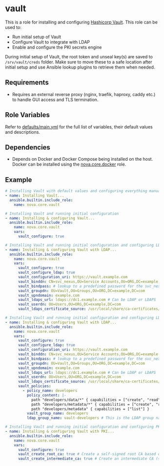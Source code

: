 # vault

This is a role for installing and configuring [Hashicorp Vault](https://www.hashicorp.com/products/vault). This role can be used to:

- Run initial setup of Vault
- Configure Vault to integrate with LDAP
- Enable and configure the PKI secrets engine

During initial setup of Vault, the root token and unseal key(s) are saved to `/srv/vault/creds` folder. Make sure to move these to a safe location after initial setup and use Ansible lookup plugins to retrieve them when needed.

## Requirements

- Requires an external reverse proxy (nginx, traefik, haproxy, caddy etc.) to handle GUI access and TLS termination.

## Role Variables

Refer to [defaults/main.yml](https://github.com/novateams/nova.core/blob/main/nova/core/roles/vault/defaults/main.yml) for the full list of variables, their default values and descriptions.

## Dependencies

- Depends on Docker and Docker Compose being installed on the host. Docker can be installed using the [nova.core.docker](https://github.com/novateams/nova.core/tree/main/nova/core/roles/docker) role.

## Example

```yaml
# Installing Vault with default values and configuring everything manually
- name: Installing Vault...
  ansible.builtin.include_role:
    name: nova.core.vault
```

```yaml
# Installing Vault and running initial configuration
- name: Installing & configuring Vault...
  ansible.builtin.include_role:
    name: nova.core.vault
    vars:
      vault_configure: true
```

```yaml
# Installing Vault and running initial configuration and configuring LDAP
- name: Installing & configuring Vault with LDAP...
  ansible.builtin.include_role:
    name: nova.core.vault
    vars:
      vault_configure: true
      vault_configure_ldap: true
      vault_configuration_uri: https://vault.example.com
      vault_binddn: CN=svc_nexus,OU=Service Accounts,OU=ORG,DC=example,DC=com
      vault_bindpass: # lookup to a predefined password for the svc_nexus user
      vault_groupdn: OU=Vault,OU=Groups,OU=ORG,DC=example,DC=com
      vault_upndomain: example.com
      vault_ldaps_url: ldaps://dc1.example.com # Can be LDAP or LDAPS
      vault_userdn: OU=Users,OU=ORG,DC=example,DC=com
      vault_ldaps_certificate_source: /usr/local/share/ca-certificates/LDAPRootCA.crt # Path or URL to the LDAP server's root CA certificate
```

```yaml
# Installing Vault and running initial configuration and configuring LDAP and creating a policy for developers
- name: Installing & configuring Vault with LDAP...
  ansible.builtin.include_role:
    name: nova.core.vault
    vars:
      vault_configure: true
      vault_configure_ldap: true
      vault_configuration_uri: https://vault.example.com
      vault_binddn: CN=svc_nexus,OU=Service Accounts,OU=ORG,DC=example,DC=com
      vault_bindpass: # lookup to a predefined password for the svc_nexus user
      vault_groupdn: OU=Vault,OU=Groups,OU=ORG,DC=example,DC=com
      vault_upndomain: example.com
      vault_ldaps_url: ldaps://dc1.example.com # Can be LDAP or LDAPS
      vault_userdn: OU=Users,OU=ORG,DC=example,DC=com
      vault_ldaps_certificate_source: /usr/local/share/ca-certificates/LDAPRootCA.crt # Path or URL to the LDAP server's root CA certificate
      vault_policies:
        - policy_name: developers
          policy_content: |-
            path "developers/data/*" { capabilities = ["create", "read", "update", "patch", "delete", "list"] }
            path "developers/metadata/*" { capabilities = ["create", "read", "update", "patch", "delete", "list"] }
            path "developers/metadata" { capabilities = ["list"] }
          vault_group_name: developers
          ldap_group_name: vault-developers # This is the LDAP group name that will be mapped to the Vault group for this policy
```

```yaml
# Installing Vault and running initial configuration and configuring PKI with default values
- name: Installing & configuring Vault with PKI...
  ansible.builtin.include_role:
    name: nova.core.vault
    vars:
      vault_configure: true
      vault_create_root_ca: true # Create a self-signed root CA based on the role defaults
      vault_create_intermediate_ca: true # Create an intermediate CA (signed by the root CA) based on the role defaults
```
